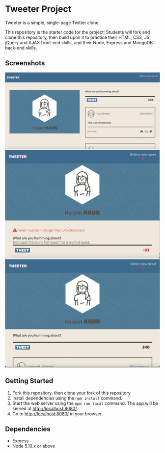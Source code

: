 # Tweeter Project

Tweeter is a simple, single-page Twitter clone.

This repository is the starter code for the project: Students will fork and clone this repository, then build upon it to practice their HTML, CSS, JS, jQuery and AJAX front-end skills, and their Node, Express and MongoDB back-end skills.
## Screenshots
!["tweeter1.png"](https://github.com/harjeet14/tweeter/blob/master/docs/Screen%20Shot%202021-09-23%20at%208.51.45%20PM.png)
!["tweeter2.png"](https://github.com/harjeet14/tweeter/blob/master/docs/Screen%20Shot%202021-09-22%20at%2011.16.36%20AM.png)
!["tweeter3.png"](https://github.com/harjeet14/tweeter/blob/master/docs/Screen%20Shot%202021-09-22%20at%2011.15.02%20AM.png)
## Getting Started

1. Fork this repository, then clone your fork of this repository.
2. Install dependencies using the `npm install` command.
3. Start the web server using the `npm run local` command. The app will be served at <http://localhost:8080/>.
4. Go to <http://localhost:8080/> in your browser.

## Dependencies

- Express
- Node 5.10.x or above
